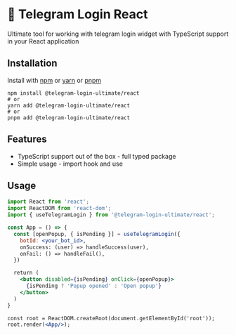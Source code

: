 # 🚀 Telegram Login React

Ultimate tool for working with telegram login widget with TypeScript support in your React application

## Installation

Install with [npm](https://www.npmjs.com/) or [yarn](https://yarnpkg.com/) or [pnpm](https://pnpm.io)

```shell
npm install @telegram-login-ultimate/react
# or
yarn add @telegram-login-ultimate/react
# or
pnpm add @telegram-login-ultimate/react
```

## Features

- TypeScript support out of the box - full typed package
- Simple usage - import hook and use

## Usage

```jsx
import React from 'react';
import ReactDOM from 'react-dom';
import { useTelegramLogin } from '@telegram-login-ultimate/react';

const App = () => {
  const [openPopup, { isPending }] = useTelegramLogin({
    botId: <your_bot_id>,
    onSuccess: (user) => handleSuccess(user),
    onFail: () => handleFail(),
  })

  return (
    <button disabled={isPending} onClick={openPopup}>
      {isPending ? 'Popup opened' : 'Open popup'}
    </button>
  )
}

const root = ReactDOM.createRoot(document.getElementById('root'));
root.render(<App/>);
```
